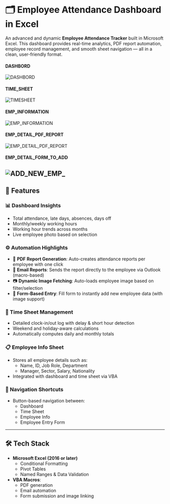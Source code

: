 
# 🗂️ Employee Attendance Dashboard in Excel

An advanced and dynamic **Employee Attendance Tracker** built in Microsoft Excel. This dashboard provides real-time analytics, PDF report automation, employee record management, and smooth sheet navigation — all in a clean, user-friendly format.

#### DASHBORD
![DASHBORD](https://raw.githubusercontent.com/amitpachpute2510/ProjectImages/f7d10aa3dd04647a6309da1113af91e95fcccdc8/dashboard_preview.JPG)
#### TIME_SHEET
![TIMESHEET](https://raw.githubusercontent.com/amitpachpute2510/ProjectImages/refs/heads/main/Time_sheet.JPG)
#### EMP_INFORMATION
![EMP_INFORMATION](https://raw.githubusercontent.com/amitpachpute2510/ProjectImages/refs/heads/main/EMP_INFORMATION.JPG)
#### EMP_DETAIL_PDF_REPORT
![EMP_DETAIL_PDF_REPORT](https://raw.githubusercontent.com/amitpachpute2510/ProjectImages/refs/heads/main/_EMP_DETAIL_PDF_DASHBORD.JPG)
#### EMP_DETAIL_FORM_TO_ADD
![ADD_NEW_EMP_](https://raw.githubusercontent.com/amitpachpute2510/ProjectImages/refs/heads/main/FORM.JPG)
---

## 🚀 Features

### 📊 Dashboard Insights
- Total attendance, late days, absences, days off
- Monthly/weekly working hours
- Working hour trends across months
- Live employee photo based on selection

### ⚙️ Automation Highlights
- 🔄 **PDF Report Generation**: Auto-creates attendance reports per employee with one click
- 📧 **Email Reports**: Sends the report directly to the employee via Outlook (macro-based)
- 📷 **Dynamic Image Fetching**: Auto-loads employee image based on filter/selection
- 📝 **Form-Based Entry**: Fill form to instantly add new employee data (with image support)

### 📅 Time Sheet Management
- Detailed clock-in/out log with delay & short hour detection
- Weekend and holiday-aware calculations
- Automatically computes daily and monthly totals

### 📋 Employee Info Sheet
- Stores all employee details such as:
  - Name, ID, Job Role, Department
  - Manager, Sector, Salary, Nationality
- Integrated with dashboard and time sheet via VBA

### 🧭 Navigation Shortcuts
- Button-based navigation between:
  - Dashboard
  - Time Sheet
  - Employee Info
  - Employee Entry Form

---

## 🛠️ Tech Stack

- **Microsoft Excel (2016 or later)**
  - Conditional Formatting
  - Pivot Tables
  - Named Ranges & Data Validation
- **VBA Macros**:
  - PDF generation
  - Email automation
  - Form submission and image linking

